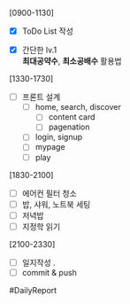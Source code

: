 [0900-1130]
- [x] ToDo List 작성
- [x] 간단한 lv.1  
	**최대공약수**, **최소공배수** 활용법
	

[1330-1730]
- [ ] 프론트 설계 
	- [ ] home, search, discover
		- [ ] content card 
		- [ ] pagenation 
	- [ ] login, signup
	- [ ] mypage
	- [ ] play 

[1830-2100]
- [ ] 에어컨 필터 청소
- [ ] 밥, 샤워, 노트북 세팅 
- [ ] 저녁밥
- [ ] 지정학 읽기

[2100-2330]
- [ ] 일지작성
	.
- [ ] commit & push

#DailyReport 